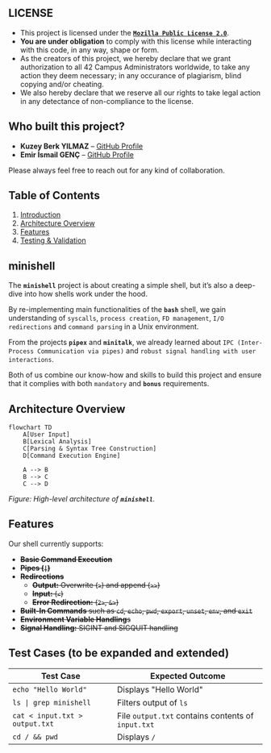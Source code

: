 ## LICENSE

- This project is licensed under the [**`Mozilla Public License 2.0`**](LICENSE).
- **You are under obligation** to comply with this license while interacting with this code, in any way, shape or form. 
- As the creators of this project, we hereby declare that we grant authorization to all 42 Campus Administrators worldwide, to take any action they deem necessary; in any occurance of plagiarism, blind copying and/or cheating. 
- We also hereby declare that we reserve all our rights to take legal action in any detectance of non-compliance to the license. 

## Who built this project?

- **Kuzey Berk YILMAZ** – [GitHub Profile](https://github.com/gm-infinite)
- **Emir İsmail GENÇ** – [GitHub Profile](https://github.com/thecloudrazor)

Please always feel free to reach out for any kind of collaboration.

## Table of Contents

1. [Introduction](#minishell)
2. [Architecture Overview](#architecture-overview)
3. [Features](#features)
4. [Testing & Validation](#test-cases)

## minishell

The **`minishell`** project is about creating a simple shell, but it’s also a deep-dive into how shells work under the hood. 

By re-implementing main functionalities of the **`bash`** shell, we gain understanding of `syscalls`, `process creation`, `FD management`, `I/O redirections` and `command parsing` in a Unix environment.

From the projects **`pipex`** and **`minitalk`**, we already learned about `IPC (Inter-Process Communication via pipes)` and `robust signal handling with user interactions`. 

Both of us combine our know-how and skills to build this project and ensure that it complies with both `mandatory` and **`bonus`** requirements.

## Architecture Overview

```mermaid
flowchart TD
    A[User Input]
    B[Lexical Analysis]
    C[Parsing & Syntax Tree Construction]
    D[Command Execution Engine]
    
    A --> B
    B --> C
    C --> D
```

*Figure: High-level architecture of **`minishell`**.*

## Features

Our shell currently supports:

- ~~**Basic Command Execution**~~
- ~~**Pipes (`|`)**~~
- ~~**Redirections**~~
  - ~~**Output:** Overwrite (`>`) and append (`>>`)~~
  - ~~**Input:** (`<`)~~
  - ~~**Error Redirection:** (`2>`, `&>`)~~
- ~~**Built-In Commands** such as `cd`, `echo`, `pwd`, `export`, `unset`, `env`, and `exit`~~
- ~~**Environment Variable Handling**s~~
- ~~**Signal Handling:** SIGINT and SIGQUIT handling~~

## Test Cases (to be expanded and extended)

| **Test Case**             | **Expected Outcome**            |
|---------------------------|---------------------------------|
| `echo "Hello World"`      | Displays "Hello World"          |
| `ls \| grep minishell`     | Filters output of `ls`          |
| `cat < input.txt > output.txt` | File `output.txt` contains contents of `input.txt` |
| `cd / && pwd`             | Displays `/`                    |
